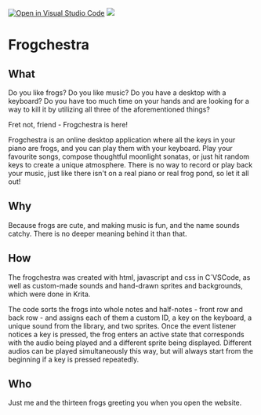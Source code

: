 [![Open in Visual Studio Code](https://classroom.github.com/assets/open-in-vscode-c66648af7eb3fe8bc4f294546bfd86ef473780cde1dea487d3c4ff354943c9ae.svg)](https://classroom.github.com/online_ide?assignment_repo_id=8053771&assignment_repo_type=AssignmentRepo)
![](https://img.shields.io/badge/Built%20%40-HAWK-brightgreen?style=flat)
# Frogchestra

## What
Do you like frogs? Do you like music? Do you have a desktop with a keyboard? Do you have too much time on your hands and are looking for a way to kill it by utilizing all three of the aforementioned things?

Fret not, friend - Frogchestra is here! 

Frogchestra is an online desktop application where all the keys in your piano are frogs, and you can play them with your keyboard. Play your favourite songs, compose thoughtful moonlight sonatas, or just hit random keys to create a unique atmosphere. There is no way to record or play back your music, just like there isn't on a real piano or real frog pond, so let it all out!

## Why
Because frogs are cute, and making music is fun, and the name sounds catchy. There is no deeper meaning behind it than that. 

## How
The frogchestra was created with html, javascript and css in C´VSCode, as well as custom-made sounds and hand-drawn sprites and backgrounds, which were done in Krita.

The code sorts the frogs into whole notes and half-notes - front row and back row - and assigns each of them a custom ID, a key on the keyboard, a unique sound from the library, and two sprites. Once the event listener notices a key is pressed, the frog enters an active state that corresponds with the audio being played and a different sprite being displayed. Different audios can be played simultaneously this way, but will always start from the beginning if a key is pressed repeatedly.   

## Who
Just me and the thirteen frogs greeting you when you open the website.


